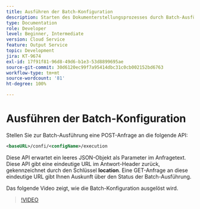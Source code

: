 ```yaml
---
title: Ausführen der Batch-Konfiguration
description: Starten des Dokumenterstellungsprozesses durch Batch-Ausführung
type: Documentation
role: Developer
level: Beginner, Intermediate
version: Cloud Service
feature: Output Service
topic: Development
jira: KT-9674
exl-id: 17f91f81-96d8-49d6-b1e3-53d8899695ae
source-git-commit: 30d6120ec99f7a95414dbc31c0cb002152bd6763
workflow-type: tm+mt
source-wordcount: '81'
ht-degree: 100%

---
```


# Ausführen der Batch-Konfiguration

Stellen Sie zur Batch-Ausführung eine POST-Anfrage an die folgende API:

```xml
<baseURL>/confi/<configName>/execution
```

Diese API erwartet ein leeres JSON-Objekt als Parameter im Anfragetext.
Diese API gibt eine eindeutige URL im Antwort-Header zurück, gekennzeichnet durch den Schlüssel **location**.
Eine GET-Anfrage an diese eindeutige URL gibt Ihnen Auskunft über den Status der Batch-Ausführung.

Das folgende Video zeigt, wie die Batch-Konfiguration ausgelöst wird.

>[!VIDEO](https://video.tv.adobe.com/v/340242?quality=12&learn=on)
